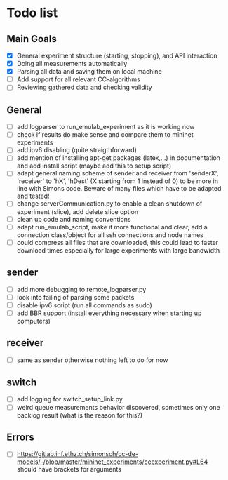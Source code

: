 # Todo list

## Main Goals

- [x] General experiment structure (starting, stopping), and API interaction
- [x] Doing all measurements automatically
- [x] Parsing all data and saving them on local machine
- [ ] Add support for all relevant CC-algorithms
- [ ] Reviewing gathered data and checking validity

## General

- [ ] add logparser to run_emulab_experiment as it is working now
- [ ] check if results do make sense and compare them to mininet experiments
- [ ] add ipv6 disabling (quite straigthforward)
- [ ] add mention of installing apt-get packages (latex,...) in documentation and add install script (maybe add this to setup script)
- [ ] adapt general naming scheme of sender and receiver from 'senderX', 'receiver' to 'hX', 'hDest' (X starting from 1 instead of 0) to be more in line with Simons code. Beware of many files which have to be adapted and tested!
- [ ] change serverCommunication.py to enable a clean shutdown of experiment (slice), add delete slice option
- [ ] clean up code and naming conventions
- [ ] adapt run_emulab_script, make it more functional and clear, add a connection class/object for all ssh connections and node names
- [ ] could compress all files that are downloaded, this could lead to faster download times especially for large experiments with large bandwidth

## sender

- [ ] add more debugging to remote_logparser.py
- [ ] look into failing of parsing some packets
- [ ] disable ipv6 script (run all commands as sudo)
- [ ] add BBR support (install everything necessary when starting up computers)

## receiver

- [ ] same as sender otherwise nothing left to do for now

## switch

- [ ] add logging for switch_setup_link.py
- [ ] weird queue measurements behavior discovered, sometimes only one backlog result (what is the reason for this?)

## Errors

- [ ] https://gitlab.inf.ethz.ch/simonsch/cc-de-models/-/blob/master/mininet_experiments/ccexperiment.py#L64 should have brackets for arguments
